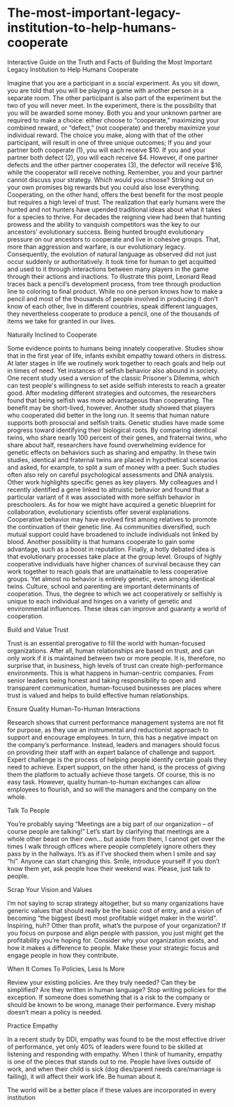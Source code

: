 # The-most-important-legacy-institution-to-help-humans-cooperate



Interactive Guide on the Truth and Facts of Building the Most Important Legacy Institution to Help Humans Cooperate


Imagine that you are a participant in a social experiment. As you sit down, you are told that you will be playing a game with another person in a separate room. The other participant is also part of the experiment but the two of you will never meet. In the experiment, there is the possibility that you will be awarded some money. Both you and your unknown partner are required to make a choice: either choose to “cooperate,” maximizing your combined reward, or “defect,” (not cooperate) and thereby maximize your individual reward. The choice you make, along with that of the other participant, will result in one of three unique outcomes; If you and your partner both cooperate (1), you will each receive $10. If you and your partner both defect (2), you will each receive $4. However, if one partner defects and the other partner cooperates (3), the defector will receive $16, while the cooperator will receive nothing. Remember, you and your partner cannot discuss your strategy. Which would you choose? Striking out on your own promises big rewards but you could also lose everything. Cooperating, on the other hand, offers the best benefit for the most people but requires a high level of trust.
The realization that early humans were the hunted and not hunters have upended traditional ideas about what it takes for a species to thrive. For decades the reigning view had been that hunting prowess and the ability to vanquish competitors was the key to our ancestors' evolutionary success. Being hunted brought evolutionary pressure on our ancestors to cooperate and live in cohesive groups. That, more than aggression and warfare, is our evolutionary legacy. Consequently, the evolution of natural language as observed did not just occur suddenly or authoritatively. It took time for human to get acquitted and used to it through interactions between many players in the game through their actions and inactions. To illustrate this point, Leonard Read traces back a pencil’s development process, from tree through production line to coloring to final product. While no one person knows how to make a pencil and most of the thousands of people involved in producing it don’t know of each other, live in different countries, speak different languages, they nevertheless cooperate to produce a pencil, one of the thousands of items we take for granted in our lives.

Naturally Inclined to Cooperate

Some evidence points to humans being innately cooperative. Studies show that in the first year of life, infants exhibit empathy toward others in distress. At later stages in life we routinely work together to reach goals and help out in times of need.
Yet instances of selfish behavior also abound in society. One recent study used a version of the classic Prisoner's Dilemma, which can test people's willingness to set aside selfish interests to reach a greater good. After modeling different strategies and outcomes, the researchers found that being selfish was more advantageous than cooperating. The benefit may be short-lived, however. Another study showed that players who cooperated did better in the long run.
It seems that human nature supports both prosocial and selfish traits. Genetic studies have made some progress toward identifying their biological roots. By comparing identical twins, who share nearly 100 percent of their genes, and fraternal twins, who share about half, researchers have found overwhelming evidence for genetic effects on behaviors such as sharing and empathy. In these twin studies, identical and fraternal twins are placed in hypothetical scenarios and asked, for example, to split a sum of money with a peer. Such studies often also rely on careful psychological assessments and DNA analysis.
Other work highlights specific genes as key players. My colleagues and I recently identified a gene linked to altruistic behavior and found that a particular variant of it was associated with more selfish behavior in preschoolers.
As for how we might have acquired a genetic blueprint for collaboration, evolutionary scientists offer several explanations. Cooperative behavior may have evolved first among relatives to promote the continuation of their genetic line. As communities diversified, such mutual support could have broadened to include individuals not linked by blood. Another possibility is that humans cooperate to gain some advantage, such as a boost in reputation. Finally, a hotly debated idea is that evolutionary processes take place at the group level. Groups of highly cooperative individuals have higher chances of survival because they can work together to reach goals that are unattainable to less cooperative groups.
Yet almost no behavior is entirely genetic, even among identical twins. Culture, school and parenting are important determinants of cooperation. Thus, the degree to which we act cooperatively or selfishly is unique to each individual and hinges on a variety of genetic and environmental influences.
These ideas can improve and guaranty a world of cooperation.

Build and Value Trust

Trust is an essential prerogative to fill the world with human-focused organizations. After all, human relationships are based on trust, and can only work if it is maintained between two or more people. It is, therefore, no surprise that, in business, high levels of trust can create high-performance environments. This is what happens in human-centric companies.
From senior leaders being honest and taking responsibility to open and transparent communication, human-focused businesses are places where trust is valued and helps to build effective human relationships.
 
Ensure Quality Human-To-Human Interactions

Research shows that current performance management systems are not fit for purpose, as they use an instrumental and reductionist approach to support and encourage employees. In turn, this has a negative impact on the company’s performance.
Instead, leaders and managers should focus on providing their staff with an expert balance of challenge and support. Expert challenge is the process of helping people identify certain goals they need to achieve. Expert support, on the other hand, is the process of giving them the platform to actually achieve those targets.
Of course, this is no easy task. However, quality human-to-human exchanges can allow employees to flourish, and so will the managers and the company on the whole.

Talk To People

You’re probably saying “Meetings are a big part of our organization – of course people are talking!” Let’s start by clarifying that meetings are a whole other beast on their own… but aside from them, I cannot get over the times I walk through offices where people completely ignore others they pass by in the hallways. It’s as if I’ve shocked them when I smile and say “hi”. Anyone can start changing this. Smile, introduce yourself if you don’t know them yet, ask people how their weekend was. Please, just talk to people.

Scrap Your Vision and Values

I’m not saying to scrap strategy altogether, but so many organizations have generic values that should really be the basic cost of entry, and a vision of becoming “the biggest (best) most profitable widget maker in the world”. Inspiring, huh? Other than profit, what’s the purpose of your organization? If you focus on purpose and align people with passion, you just might get the profitability you’re hoping for. Consider why your organization exists, and how it makes a difference to people. Make these your strategic focus and engage people in how they contribute.

When It Comes To Policies, Less Is More

Review your existing policies. Are they truly needed? Can they be simplified? Are they written in human language? Stop writing policies for the exception. If someone does something that is a risk to the company or should be known to be wrong, manage their performance. Every mishap doesn’t mean a policy is needed.

Practice Empathy

In a recent study by DDI, empathy was found to be the most effective driver of performance, yet only 40% of leaders were found to be skilled at listening and responding with empathy. When I think of humanity, empathy is one of the pieces that stands out to me. People have lives outside of work, and when their child is sick (dog dies/parent needs care/marriage is failing), it will affect their work life. Be human about it. 

The world will be a better place if these values are incorporated in every institution
